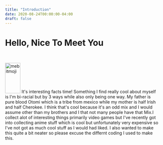```yaml
---
title: "Introduction"
date: 2020-08-24T00:00:00-04:00
draft: false
---
```

<h1> Hello, Nice To Meet You </h1>
<br>
<p>
<img src="https://sharp-sammet-7aa19b.netlify.app/IMG_8681.png" alt="mebitmoji" style="width:50px;height:100px; align="left">
It's interesting facts time! Something I find really cool about myself is I'm bi-racial but by 3 ways while also only being one way. My father is pure blood Otomi which is a tribe from mexico while my mother is half Irish and half Cherokee. I think that's cool because it's an odd mix and I would assume other than my brothers and I that not many people have that Mix.I collect alot of interesting things primarily video games but I've recently got into collecting anime stuff which is cool but unfortunately very expensive so I've not got as much cool stuff as I would had liked. I also wanted to make this quite a bit neater so please excuse the differnt coding I used to make this.
</p>

